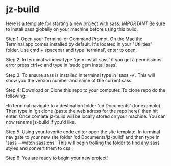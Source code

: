 # jz-build
Here is a template for starting a new project with sass.
*IMPORTANT* Be sure to install sass globally on your machine before using this build. 

Step 1: Open your Terminal or Command Prompt. On the Mac the Terminal.app comes installed by default. It's located in your "Utilities" folder. Use cmd + spacebar and type 'terminal', enter to open.

Step 2: In terminal window type 'gem install sass' if you get a permissions error press ctrl+c and type in 'sudo gem install sass'.

Step 3: To ensure sass is installed in terminal type in 'sass -v'. This will show you the version number and name of the current sass.

Step 4: Download or Clone this repo to your computer. To clone repo do the following:
  
  -In terminal navigate to a destination folder 'cd Documents' (for example). Then type in 'git clone (paste the web adress for the repo here)' then hit enter. Once comlete jz-build will be locally stored on your machine. You can now rename jz-build if you'd like.
  
Step 5: Using your favorite code editor open the site template. In terminal navigate to your new site folder 'cd Documents/jz-build' and then type in 'sass --watch sass:css'. This will begin trolling the folder to find any sass styles and convert them to css.

Step 6: You are ready to begin your new project!
